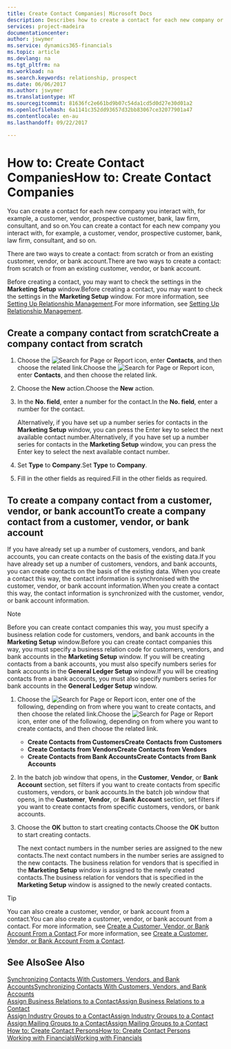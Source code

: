 ```yaml
---
title: Create Contact Companies| Microsoft Docs
description: Describes how to create a contact for each new company or prospective company you interact with or have a relationship with.
services: project-madeira
documentationcenter: 
author: jswymer
ms.service: dynamics365-financials
ms.topic: article
ms.devlang: na
ms.tgt_pltfrm: na
ms.workload: na
ms.search.keywords: relationship, prospect
ms.date: 06/06/2017
ms.author: jswymer
ms.translationtype: HT
ms.sourcegitcommit: 81636fc2e661bd9b07c54da1cd5d0d27e30d01a2
ms.openlocfilehash: 6a1141c352dd93657d32bb83067ce32077901a47
ms.contentlocale: en-au
ms.lasthandoff: 09/22/2017

---
```

# <a name="how-to-create-contact-companies"></a><span data-ttu-id="0e1b9-103">How to: Create Contact Companies</span><span class="sxs-lookup"><span data-stu-id="0e1b9-103">How to: Create Contact Companies</span></span>
<span data-ttu-id="0e1b9-104">You can create a contact for each new company you interact with, for example, a customer, vendor, prospective customer, bank, law firm, consultant, and so on.</span><span class="sxs-lookup"><span data-stu-id="0e1b9-104">You can create a contact for each new company you interact with, for example, a customer, vendor, prospective customer, bank, law firm, consultant, and so on.</span></span>

<span data-ttu-id="0e1b9-105">There are two ways to create a contact: from scratch or from an existing customer, vendor, or bank account.</span><span class="sxs-lookup"><span data-stu-id="0e1b9-105">There are two ways to create a contact: from scratch or from an existing customer, vendor, or bank account.</span></span>

<span data-ttu-id="0e1b9-106">Before creating a contact, you may want to check the settings in the **Marketing Setup** window.</span><span class="sxs-lookup"><span data-stu-id="0e1b9-106">Before creating a contact, you may want to check the settings in the **Marketing Setup** window.</span></span> <span data-ttu-id="0e1b9-107">For more information, see [Setting Up Relationship Management](marketing-setup-marketing.md).</span><span class="sxs-lookup"><span data-stu-id="0e1b9-107">For more information, see [Setting Up Relationship Management](marketing-setup-marketing.md).</span></span>

## <a name="create-a-company-contact-from-scratch"></a><span data-ttu-id="0e1b9-108">Create a company contact from scratch</span><span class="sxs-lookup"><span data-stu-id="0e1b9-108">Create a company contact from scratch</span></span>
1. <span data-ttu-id="0e1b9-109">Choose the ![Search for Page or Report](media/ui-search/search_small.png "Search for Page or Report icon") icon, enter **Contacts**, and then choose the related link.</span><span class="sxs-lookup"><span data-stu-id="0e1b9-109">Choose the ![Search for Page or Report](media/ui-search/search_small.png "Search for Page or Report icon") icon, enter **Contacts**, and then choose the related link.</span></span>
2. <span data-ttu-id="0e1b9-110">Choose the **New** action.</span><span class="sxs-lookup"><span data-stu-id="0e1b9-110">Choose the **New** action.</span></span>
3. <span data-ttu-id="0e1b9-111">In the **No. field**, enter a number for the contact.</span><span class="sxs-lookup"><span data-stu-id="0e1b9-111">In the **No. field**, enter a number for the contact.</span></span>

    <span data-ttu-id="0e1b9-112">Alternatively, if you have set up a number series for contacts in the **Marketing Setup** window, you can press the Enter key to select the next available contact number.</span><span class="sxs-lookup"><span data-stu-id="0e1b9-112">Alternatively, if you have set up a number series for contacts in the **Marketing Setup** window, you can press the Enter key to select the next available contact number.</span></span>  
4. <span data-ttu-id="0e1b9-113">Set **Type** to **Company**.</span><span class="sxs-lookup"><span data-stu-id="0e1b9-113">Set **Type** to **Company**.</span></span>
5. <span data-ttu-id="0e1b9-114">Fill in the other fields as required.</span><span class="sxs-lookup"><span data-stu-id="0e1b9-114">Fill in the other fields as required.</span></span>

## <a name="to-create-a-company-contact-from-a-customer-vendor-or-bank-account"></a><span data-ttu-id="0e1b9-115">To create a company contact from a customer, vendor, or bank account</span><span class="sxs-lookup"><span data-stu-id="0e1b9-115">To create a company contact from a customer, vendor, or bank account</span></span>
<span data-ttu-id="0e1b9-116">If you have already set up a number of customers, vendors, and bank accounts, you can create contacts on the basis of the existing data.</span><span class="sxs-lookup"><span data-stu-id="0e1b9-116">If you have already set up a number of customers, vendors, and bank accounts, you can create contacts on the basis of the existing data.</span></span> <span data-ttu-id="0e1b9-117">When you create a contact this way, the contact information is synchronised with the customer, vendor, or bank account information.</span><span class="sxs-lookup"><span data-stu-id="0e1b9-117">When you create a contact this way, the contact information is synchronized with the customer, vendor, or bank account information.</span></span>

> [!NOTE]  
>   <span data-ttu-id="0e1b9-118">Before you can create contact companies this way, you must specify a business relation code for customers, vendors, and bank accounts in the **Marketing Setup** window.</span><span class="sxs-lookup"><span data-stu-id="0e1b9-118">Before you can create contact companies this way, you must specify a business relation code for customers, vendors, and bank accounts in the **Marketing Setup** window.</span></span> <span data-ttu-id="0e1b9-119">If you will be creating contacts from a bank accounts, you must also specify numbers series for bank accounts in the **General Ledger Setup** window.</span><span class="sxs-lookup"><span data-stu-id="0e1b9-119">If you will be creating contacts from a bank accounts, you must also specify numbers series for bank accounts in the **General Ledger Setup** window.</span></span>

1. <span data-ttu-id="0e1b9-120">Choose the ![Search for Page or Report](media/ui-search/search_small.png "Search for Page or Report icon") icon, enter one of the following, depending on from where you want to create contacts, and then choose the related link.</span><span class="sxs-lookup"><span data-stu-id="0e1b9-120">Choose the ![Search for Page or Report](media/ui-search/search_small.png "Search for Page or Report icon") icon, enter one of the following, depending on from where you want to create contacts, and then choose the related link.</span></span>
   * <span data-ttu-id="0e1b9-121">**Create Contacts from Customers**</span><span class="sxs-lookup"><span data-stu-id="0e1b9-121">**Create Contacts from Customers**</span></span>
   * <span data-ttu-id="0e1b9-122">**Create Contacts from Vendors**</span><span class="sxs-lookup"><span data-stu-id="0e1b9-122">**Create Contacts from Vendors**</span></span>
   * <span data-ttu-id="0e1b9-123">**Create Contacts from Bank Accounts**</span><span class="sxs-lookup"><span data-stu-id="0e1b9-123">**Create Contacts from Bank Accounts**</span></span>
2. <span data-ttu-id="0e1b9-124">In the batch job window that opens, in the **Customer**, **Vendor**, or **Bank Account** section, set filters if you want to create contacts from specific customers, vendors, or bank accounts.</span><span class="sxs-lookup"><span data-stu-id="0e1b9-124">In the batch job window that opens, in the **Customer**, **Vendor**, or **Bank Account** section, set filters if you want to create contacts from specific customers, vendors, or bank accounts.</span></span>
3. <span data-ttu-id="0e1b9-125">Choose the **OK** button to start creating contacts.</span><span class="sxs-lookup"><span data-stu-id="0e1b9-125">Choose the **OK** button to start creating contacts.</span></span>

    <span data-ttu-id="0e1b9-126">The next contact numbers in the number series are assigned to the new contacts.</span><span class="sxs-lookup"><span data-stu-id="0e1b9-126">The next contact numbers in the number series are assigned to the new contacts.</span></span> <span data-ttu-id="0e1b9-127">The business relation for vendors that is specified in the **Marketing Setup** window is assigned to the newly created contacts.</span><span class="sxs-lookup"><span data-stu-id="0e1b9-127">The business relation for vendors that is specified in the **Marketing Setup** window is assigned to the newly created contacts.</span></span>

> [!TIP]  
>   <span data-ttu-id="0e1b9-128">You can also create a customer, vendor, or bank account from a contact.</span><span class="sxs-lookup"><span data-stu-id="0e1b9-128">You can also create a customer, vendor, or bank account from a contact.</span></span> <span data-ttu-id="0e1b9-129">For more information, see [Create a Customer, Vendor, or Bank Account From a Contact](marketing-how-create-contacts-new-customers-vendors-bank-accounts.md).</span><span class="sxs-lookup"><span data-stu-id="0e1b9-129">For more information, see [Create a Customer, Vendor, or Bank Account From a Contact](marketing-how-create-contacts-new-customers-vendors-bank-accounts.md).</span></span>

## <a name="see-also"></a><span data-ttu-id="0e1b9-130">See Also</span><span class="sxs-lookup"><span data-stu-id="0e1b9-130">See Also</span></span>
[<span data-ttu-id="0e1b9-131">Synchronizing Contacts With Customers, Vendors, and Bank Accounts</span><span class="sxs-lookup"><span data-stu-id="0e1b9-131">Synchronizing Contacts With Customers, Vendors, and Bank Accounts</span></span>](marketing-synchronize-contacts-customers-vendors-bank-accounts.md)  
[<span data-ttu-id="0e1b9-132">Assign Business Relations to a Contact</span><span class="sxs-lookup"><span data-stu-id="0e1b9-132">Assign Business Relations to a Contact</span></span>](marketing-business-relations.md#AssignBusRelContact)  
[<span data-ttu-id="0e1b9-133">Assign Industry Groups to a Contact</span><span class="sxs-lookup"><span data-stu-id="0e1b9-133">Assign Industry Groups to a Contact</span></span>](marketing-industry-groups.md#AssignIndustryGroupContact)  
[<span data-ttu-id="0e1b9-134">Assign Mailing Groups to a Contact</span><span class="sxs-lookup"><span data-stu-id="0e1b9-134">Assign Mailing Groups to a Contact</span></span>](marketing-mailing-groups.md#AssignMailGroupContact)  
[<span data-ttu-id="0e1b9-135">How to: Create Contact Persons</span><span class="sxs-lookup"><span data-stu-id="0e1b9-135">How to: Create Contact Persons</span></span>](marketing-create-contact-persons.md)  
[<span data-ttu-id="0e1b9-136">Working with Financials</span><span class="sxs-lookup"><span data-stu-id="0e1b9-136">Working with Financials</span></span>](ui-work-product.md)

